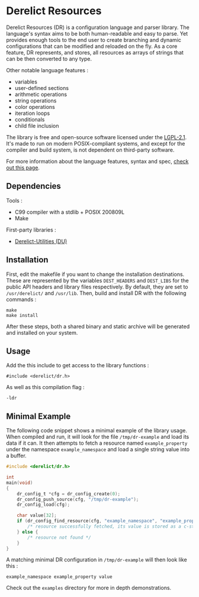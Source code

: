 Derelict Resources
==================

Derelict Resources (DR) is a configuration language and parser library. The language's syntax aims to be both human-readable and easy to parse. Yet provides enough tools to the end user to create branching and dynamic configurations that can be modified and reloaded on the fly. As a core feature, DR represents, and stores, all resources as arrays of strings that can be then converted to any type.

Other notable language features :

- variables
- user-defined sections
- arithmetic operations
- string operations
- color operations
- iteration loops
- conditionals
- child file inclusion

The library is free and open-source software licensed under the [LGPL-2.1](https://www.gnu.org/licenses/old-licenses/lgpl-2.1.html). It's made to run on modern POSIX-compliant systems, and except for the compiler and build system, is not dependent on third-party software.

For more information about the language features, syntax and spec, [check out this page](./doc/spec.md).

Dependencies
------------

Tools :

- C99 compiler with a stdlib + POSIX 200809L
- Make

First-party libraries :

- [Derelict-Utilities (DU)](https://codeberg.org/fraawlen/derelict-utilities)

Installation
------------

First, edit the makefile if you want to change the installation destinations. These are represented by the variables `DEST_HEADERS` and `DEST_LIBS` for the public API headers and library files respectively. By default, they are set to `/usr/derelict/` and `/usr/lib`.
Then, build and install DR with the following commands :

```
make
make install
```

After these steps, both a shared binary and static archive will be generated and installed on your system.

Usage
-----

Add the this include to get access to the library functions :
```
#include <derelict/dr.h>
```
As well as this compilation flag :
```
-ldr
```

Minimal Example
-------

The following code snippet shows a minimal example of the library usage. When compiled and run, it will look for the file `/tmp/dr-example` and load its data if it can. It then attempts to fetch a resource named `example_property` under the namespace `example_namespace` and load a single string value into a buffer.

```c
#include <derelict/dr.h>

int
main(void)
{
    dr_config_t *cfg = dr_config_create(0);
    dr_config_push_source(cfg, "/tmp/dr-example");
    dr_config_load(cfg);

    char value[32];
    if (dr_config_find_resource(cfg, "example_namespace", "example_property", val, 1, 32)) {
        /* resource successfully fetched, its value is stored as a c-string in 'val' */
    } else {
        /* resource not found */
    }
}
```

A matching minimal DR configuration in `/tmp/dr-example` will then look like this :

```
example_namespace example_property value
```

Check out the `examples` directory for more in depth demonstrations.
